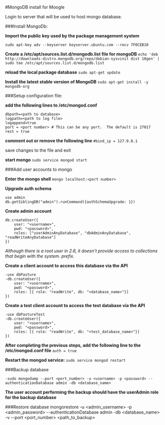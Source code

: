 #MongoDB install for Moogle

Login to server that will be used to host mongo database.

###Install MongoDb:

**Import the public key used by the package management system**

`sudo apt-key adv --keyserver keyserver.ubuntu.com --recv 7F0CEB10`

**Create a /etc/apt/sources.list.d/mongodb.list file for mongoDB**
`echo 'deb http://downloads-distro.mongodb.org/repo/debian-sysvinit dist 10gen' | sudo tee /etc/apt/sources.list.d/mongodb.list`

**reload the local package database**
`sudo apt-get update`

**Install the latest stable version of MongoDB**
`sudo apt-get install -y mongodb-org`

###Setup configuration file:

**add the following lines to /etc/mongod.conf**
```
dbpath=<path to database>
logpath=<path to log file>
logappend=true
port = <port number> # This can be any port.  The default is 27017
rest = true
```
**comment out or remove the following line**
`#bind_ip = 127.0.0.1`

save changes to the file and exit

**start mongo**
`sudo service mongod start`

###Add user accounts to  mongo

**Enter the mongo shell**
`mongo localhost:<port number>`

**Upgrade auth schema**
```
use admin
db.getSiblingDB("admin").runCommand({authSchemaUpgrade: 1})
```
**Create admin account**
```
db.createUser({
    user: "<username>",
    pwd: "<password>",
    roles: ["userAdminAnyDatabase", "dbAdminAnyDatabase", "readWriteAnyDatabase"]
})
```
*Although there is a root user in 2.6, it doesn't provide access to collections that begin with the system. prefix.*

**Create a client account to access this database via the API**
```
-use dbPasture
-db.createUser({
    user: "<username>",
    pwd: "<password>",
    roles: [{ role: "readWrite", db: "<database_name>"}]
})
```

**Create a test client account to access the test database via the API**
```
-use dbPastureTest
-db.createUser({
    user: "<username>",
    pwd: "<password>",
    roles: [{ role: "readWrite", db: "<test_database_name>"}]
})
```

**After completing the previous steps, add the following line to the /etc/mongod.conf file**
`auth = true`

**Restart the mongod service:**
`sudo service mongod restart`

###Backup database
```
-sudo mongodump --port <port_number> -u <username> -p <password> --authenticationDatabase admin -db <database_name>
```
**The user account performing the backup should have the userAdmin role for the backup database**

###Restore database
mongorestore -u <admin_username> -p <admin_password> --authenticationDatabase admin -db <database_name> -v --port <port_number> <path_to_backup>
 
